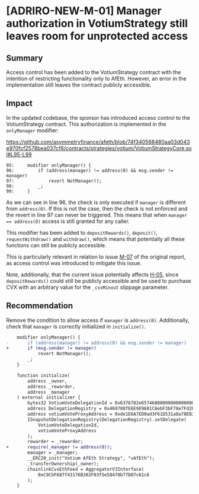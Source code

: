 # [ADRIRO-NEW-M-01] Manager authorization in VotiumStrategy still leaves room for unprotected access

## Summary

Access control has been added to the VotiumStrategy contract with the intention of restricting functionality only to AfEth. However, an error in the implementation still leaves the contract publicly accessible.

## Impact

In the updated codebase, the sponsor has introduced access control to the VotiumStrategy contract. This authorization is implemented in the `onlyManager` modifier:

https://github.com/asymmetryfinance/afeth/blob/74f340568480aa03d043e970fcf2578bea037cf6/contracts/strategies/votium/VotiumStrategyCore.sol#L95-L99

```solidity
95:     modifier onlyManager() {
96:         if (address(manager) != address(0) && msg.sender != manager)
97:             revert NotManager();
98:         _;
99:     }
```

As we can see in line 96, the check is only executed if `manager` is different from `address(0)`. If this is not the case, then the check is not enforced and the revert in line 97 can never be triggered. This means that when `manager == address(0)` access is still granted for any caller.

This modifier has been added to `depositRewards()`, `deposit()`, `requestWithdraw()` and `withdraw()`, which means that potentially all these functions can still be publicly accessible.

This is particularly relevant in relation to issue [M-07](https://github.com/code-423n4/2023-09-asymmetry-findings/issues/38) of the original report, as access control was introduced to mitigate this issue.

Note, additionally, that the current issue potentially affects [H-05](https://github.com/code-423n4/2023-09-asymmetry-findings/issues/23), since `depositRewards()` could still be publicly accessible and be used to purchase CVX with an arbitrary value for the `_cvxMinout` slippage parameter.

## Recommendation

Remove the condition to allow access if `manager` is `address(0)`. Additionally, check that `manager` is correctly initialized in `initialize()`.

```diff
    modifier onlyManager() {
-       if (address(manager) != address(0) && msg.sender != manager)
+       if (msg.sender != manager)
            revert NotManager();
        _;
    }
```

```diff
    function initialize(
        address _owner,
        address _rewarder,
        address _manager
    ) external initializer {
        bytes32 VotiumVoteDelegationId = 0x6376782e65746800000000000000000000000000000000000000000000000000;
        address DelegationRegistry = 0x469788fE6E9E9681C6ebF3bF78e7Fd26Fc015446;
        address votiumVoteProxyAddress = 0xde1E6A7ED0ad3F61D531a8a78E83CcDdbd6E0c49;
        ISnapshotDelegationRegistry(DelegationRegistry).setDelegate(
            VotiumVoteDelegationId,
            votiumVoteProxyAddress
        );
        rewarder = _rewarder;
+       require(_manager != address(0));
        manager = _manager;
        __ERC20_init("Votium AfEth Strategy", "vAfEth");
        _transferOwnership(_owner);
        chainlinkCvxEthFeed = AggregatorV3Interface(
            0xC9CbF687f43176B302F03f5e58470b77D07c61c6
        );
    }
```
